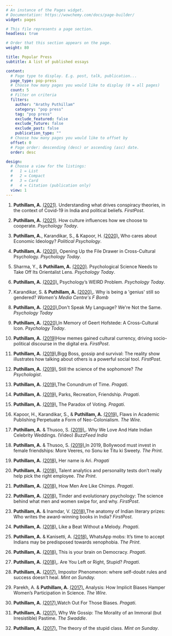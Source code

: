 ```yaml
---
# An instance of the Pages widget.
# Documentation: https://wowchemy.com/docs/page-builder/
widget: pages

# This file represents a page section.
headless: true

# Order that this section appears on the page.
weight: 80

title: Popular Press
subtitle: A list of published essays

content:
  # Page type to display. E.g. post, talk, publication...
  page_type: pop-press
  # Choose how many pages you would like to display (0 = all pages)
  count: 5
  # Filter on criteria
  filters:
    author: "Arathy Puthillam"
    category: "pop press"
    tag: "pop press"
    exclude_featured: false
    exclude_future: false
    exclude_past: false
    publication_type: ""
  # Choose how many pages you would like to offset by
  offset: 0
  # Page order: descending (desc) or ascending (asc) date.
  order: desc

design:
  # Choose a view for the listings:
  #   1 = List
  #   2 = Compact
  #   3 = Card
  #   4 = Citation (publication only)
  view: 1
---
```


1. **Puthillam, A.** [(2021)](https://www.firstpost.com/india/understanding-what-drives-conspiracy-theories-in-the-context-of-covid-19-in-india-and-political-beliefs-9650251.html). Understanding what drives conspiracy theories, in the context of Covid-19 in India and political beliefs. _FirstPost_.

2. **Puthillam, A.** [(2021)](https://www.psychologytoday.com/us/blog/non-weird-science/202102/how-culture-influences-how-we-choose-cooperate). How culture influences how we choose to cooperate. _Psychology Today_.

3. **Puthillam, A.**, Karandikar, S., & Kapoor, H. [(2020).](https://medium.com/@PolPsyISPP/who-cares-about-economic-ideology-f7b6a60d6305) Who cares about Economic Ideology? _Political Psychology_.

4. **Puthillam, A.** [(2020).](https://www.psychologytoday.com/intl/blog/non-weird-science/202010/opening-the-file-drawer-in-cross-cultural-psychology#:~:text=Circling%20back%20to%20how%20an,from%20people%20in%20other%20countries) Opening Up the File Drawer in Cross-Cultural Psychology. _Psychology Today_.

5. Sharma, Y., & **Puthillam, A.** [(2020)](https://www.psychologytoday.com/us/blog/non-weird-science/202007/psychological-science-needs-take-its-orientalist-lens). Psychological Science Needs to Take Off Its Orientalist Lens. _Psychology Today_.

6. **Puthillam, A.** [(2020).](https://www.psychologytoday.com/us/blog/non-weird-science/202004/psychologys-weird-problem) Psychology’s WEIRD Problem. _Psychology Today_.

7. Karandikar, S. & **Puthillam, A.** [(2020).](https://womensmediacenter.com/fbomb/why-is-being-a-genius-still-so-gendered). Why is being a 'genius' still so gendered? _Women's Media Centre's F Bomb_

8. **Puthillam, A.** [(2020).](https://www.psychologytoday.com/intl/blog/non-weird-science/202003/dont-speak-my-language-were-not-the-same)Don't Speak My Language? We're Not the Same. _Psychology Today_

9. **Puthillam, A.** [(2020).](https://www.psychologytoday.com/us/blog/non-weird-science/202002/in-memory-geert-hofstede-cross-cultural-icon)In Memory of Geert Hofstede: A Cross-Cultural Icon. _Psychology Today_.

10. **Puthillam, A.** [(2019)](https://www.firstpost.com/living/how-memes-gained-cultural-currency-driving-socio-political-discourse-in-the-digital-era-7804161.html)How memes gained cultural currency, driving socio-political discourse in the digital era. _FirstPost_.

11. **Puthillam, A.** [(2019).](https://www.firstpost.com/living/bigg-boss-gossip-and-survival-the-reality-show-illustrates-how-talking-about-others-is-a-powerful-social-tool-7477631.html)Bigg Boss, gossip and survival: The reality show illustrates how talking about others is a powerful social tool. _FirstPost_.

12. **Puthillam, A.** [(2019).](https://thepsychologist.bps.org.uk/volume-32/june-2019/still-science-sophomore) Still the science of the sophomore? _The Psychologist_.

13. **Puthillam, A.** [(2019).](https://www.thinkpragati.com/housefull-home/housefull-ph/7541/the-conundrum-of-time/)The Conundrum of Time. _Pragati_.

14. **Puthillam, A.** [(2019).](https://www.thinkpragati.com/housefull-home/housefull-ph/7065/parks-recreation-friendship/) Parks, Recreation, Friendship. _Pragati_. 

15. **Puthillam, A.** [(2019).](https://www.thinkpragati.com/opinion/7175/the-paradox-of-voting/) The Paradox of Voting. _Pragati_.

16. Kapoor, H., Karandikar, S., & **Puthillam, A.** [(2019).](https://www.thinkpragati.com/opinion/7175/the-paradox-of-voting/) Flaws in Academic Publishing Perpetuate a Form of Neo-Colonialism. _The Wire._ 

17. **Puthillam, A.** & Thusoo, S. [(2019).](https://www.facebook.com/dialoguebybuzzfeed/videos/441722426592139/). Why We Love And Hate Indian Celebrity Weddings. (Video) _BuzzFeed India_ 

18. **Puthillam, A.** & Thusoo, S. [(2019).](https://theprint.in/opinion/in-2019-bollywood-must-invest-in-female-friendships-more-veeres-no-sonu-ke-titu-ki-sweety/171659/)In 2019, Bollywood must invest in female friendships: More Veeres, no Sonu ke Titu ki Sweety. _The Print_.

19. **Puthillam, A.** [(2018).](https://www.thinkpragati.com/housefull-home/housefull-ph/6514/her-name-is-ari/) Her name is Ari. _Pragati_

20. **Puthillam, A.** [(2018).](https://theprint.in/features/talent-analytics-and-personality-tests-dont-really-help-pick-the-right-employee/148508/) Talent analytics and personality tests don’t really help pick the right employee. _The Print_.

21. **Puthillam, A.** [(2018).](https://www.thinkpragati.com/think/6160/how-men-are-like-chimps/) How Men Are Like Chimps. _Pragati_.

22. **Puthillam, A.** [(2018).](https://www.firstpost.com/living/tinder-and-evolutionary-psychology-the-science-behind-what-men-and-women-swipe-for-and-why-5639501.html) Tinder and evolutionary psychology: The science behind what men and women swipe for, and why. _FirstPost_.

23. **Puthillam, A.** & Inamdar, V. [(2018).](https://www.firstpost.com/living/the-anatomy-of-indian-literary-prizes-who-writes-the-award-winning-books-in-india-5306241.html)The anatomy of Indian literary prizes: Who writes the award-winning books in India? _FirstPost_.

24. **Puthillam, A.** [(2018).](https://www.thinkpragati.com/housefull-home/housefull-ph/6222/like-a-beat-without-a-melody/) Like a Beat Without a Melody. _Pragati_. 

25. **Puthillam, A.** & Kanisetti, A. [(2018).](https://theprint.in/opinion/its-time-to-accept-indians-may-be-predisposed-towards-xenophobia/81448/) WhatsApp mobs: It’s time to accept Indians may be predisposed towards xenophobia. _The Print_.

26. **Puthillam, A.** [(2018).](https://www.thinkpragati.com/think/5600/this-is-your-brain-on-democracy/) This is your brain on Democracy. _Pragati_. 

27. **Puthillam, A.** [(2018).](https://www.thinkpragati.com/think/5257/are-you-left-or-right-stupid/). Are You Left or Right, Stupid? _Pragati_.

28. **Puthillam, A.** [(2017).](https://www.livemint.com/Sundayapp/5k7ZxYoHPBz5XtPRbaKWbM/Impostor-Phenomenon-where-selfdoubt-rules-and-success-does.html) Impostor Phenomenon: where self-doubt rules and success doesn’t heal. _Mint on Sunday._ 

29. Parekh, A. & **Puthillam, A.** [(2017).](https://thewire.in/gender/implicit-bias-gender-stereotypes-women-stem-association-test-lack-of-fit#:~:text=Oct%2024%2C%202017-,Analysis%3A%20How%20Implicit%20Biases%20Hamper%20Women's%20Participation%20in%20Science,limited%20by%20implicit%20gender%20biases) Analysis: How Implicit Biases Hamper Women’s Participation in Science. _The Wire_.

30. **Puthillam, A.** [(2017).](https://www.thinkpragati.com/opinion/4801/watch-out-for-those-biases/)Watch Out For Those Biases. _Pragati_.

31. **Puthillam, A.** [(2017).](https://theswaddle.com/why-we-gossip/) Why We Gossip: The Morality of an Immoral (but Irresistible) Pastime. _The Swaddle_.

32. **Puthillam, A.** [(2017).](https://www.livemint.com/Sundayapp/nLw5D4hm1ZvlL5LkNks6VI/The-theory-of-the-stupid-class.html) The theory of the stupid class. _Mint on Sunday_.